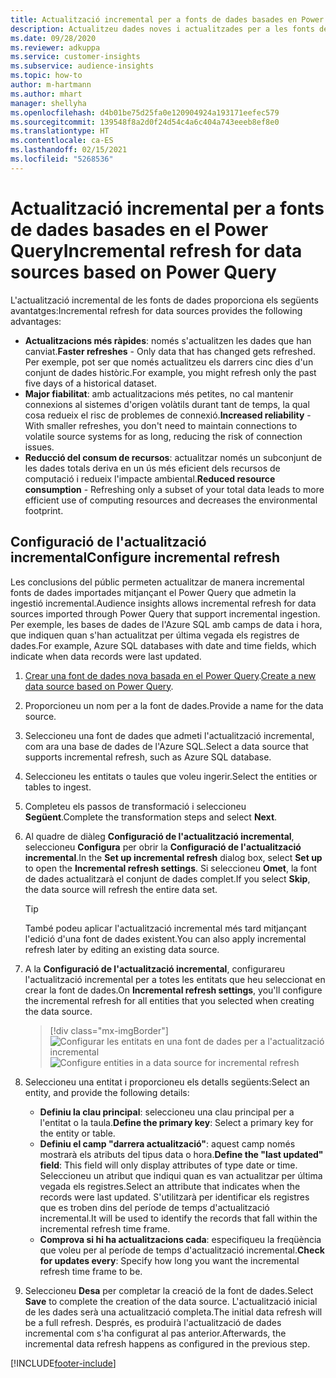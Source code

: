 ```yaml
---
title: Actualització incremental per a fonts de dades basades en Power Query
description: Actualitzeu dades noves i actualitzades per a les fonts de dades grans basades en el Power Query.
ms.date: 09/28/2020
ms.reviewer: adkuppa
ms.service: customer-insights
ms.subservice: audience-insights
ms.topic: how-to
author: m-hartmann
ms.author: mhart
manager: shellyha
ms.openlocfilehash: d4b01be75d25fa0e120904924a193171eefec579
ms.sourcegitcommit: 139548f8a2d0f24d54c4a6c404a743eeeb8ef8e0
ms.translationtype: HT
ms.contentlocale: ca-ES
ms.lasthandoff: 02/15/2021
ms.locfileid: "5268536"
---
```

# <a name="incremental-refresh-for-data-sources-based-on-power-query"></a><span data-ttu-id="f312d-103">Actualització incremental per a fonts de dades basades en el Power Query</span><span class="sxs-lookup"><span data-stu-id="f312d-103">Incremental refresh for data sources based on Power Query</span></span>

<span data-ttu-id="f312d-104">L'actualització incremental de les fonts de dades proporciona els següents avantatges:</span><span class="sxs-lookup"><span data-stu-id="f312d-104">Incremental refresh for data sources provides the following advantages:</span></span>

- <span data-ttu-id="f312d-105">**Actualitzacions més ràpides**: només s'actualitzen les dades que han canviat.</span><span class="sxs-lookup"><span data-stu-id="f312d-105">**Faster refreshes** - Only data that has changed gets refreshed.</span></span> <span data-ttu-id="f312d-106">Per exemple, pot ser que només actualitzeu els darrers cinc dies d'un conjunt de dades històric.</span><span class="sxs-lookup"><span data-stu-id="f312d-106">For example, you might refresh only the past five days of a historical dataset.</span></span>
- <span data-ttu-id="f312d-107">**Major fiabilitat**: amb actualitzacions més petites, no cal mantenir connexions al sistemes d'origen volàtils durant tant de temps, la qual cosa redueix el risc de problemes de connexió.</span><span class="sxs-lookup"><span data-stu-id="f312d-107">**Increased reliability** - With smaller refreshes, you don't need to maintain connections to volatile source systems for as long, reducing the risk of connection issues.</span></span>
- <span data-ttu-id="f312d-108">**Reducció del consum de recursos**: actualitzar només un subconjunt de les dades totals deriva en un ús més eficient dels recursos de computació i redueix l'impacte ambiental.</span><span class="sxs-lookup"><span data-stu-id="f312d-108">**Reduced resource consumption** - Refreshing only a subset of your total data leads to more efficient use of computing resources and decreases the environmental footprint.</span></span>

## <a name="configure-incremental-refresh"></a><span data-ttu-id="f312d-109">Configuració de l'actualització incremental</span><span class="sxs-lookup"><span data-stu-id="f312d-109">Configure incremental refresh</span></span>

<span data-ttu-id="f312d-110">Les conclusions del públic permeten actualitzar de manera incremental fonts de dades importades mitjançant el Power Query que admetin la ingestió incremental.</span><span class="sxs-lookup"><span data-stu-id="f312d-110">Audience insights allows incremental refresh for data sources imported through Power Query that support incremental ingestion.</span></span> <span data-ttu-id="f312d-111">Per exemple, les bases de dades de l'Azure SQL amb camps de data i hora, que indiquen quan s'han actualitzat per última vegada els registres de dades.</span><span class="sxs-lookup"><span data-stu-id="f312d-111">For example, Azure SQL databases with date and time fields, which indicate when data records were last updated.</span></span>

1. <span data-ttu-id="f312d-112">[Crear una font de dades nova basada en el Power Query](connect-power-query.md).</span><span class="sxs-lookup"><span data-stu-id="f312d-112">[Create a new data source based on Power Query](connect-power-query.md).</span></span>

1. <span data-ttu-id="f312d-113">Proporcioneu un nom per a la font de dades.</span><span class="sxs-lookup"><span data-stu-id="f312d-113">Provide a name for the data source.</span></span>

1. <span data-ttu-id="f312d-114">Seleccioneu una font de dades que admeti l'actualització incremental, com ara una base de dades de l'Azure SQL.</span><span class="sxs-lookup"><span data-stu-id="f312d-114">Select a data source that supports incremental refresh, such as Azure SQL database.</span></span>

1. <span data-ttu-id="f312d-115">Seleccioneu les entitats o taules que voleu ingerir.</span><span class="sxs-lookup"><span data-stu-id="f312d-115">Select the entities or tables to ingest.</span></span>

1. <span data-ttu-id="f312d-116">Completeu els passos de transformació i seleccioneu **Següent**.</span><span class="sxs-lookup"><span data-stu-id="f312d-116">Complete the transformation steps and select **Next**.</span></span>

1. <span data-ttu-id="f312d-117">Al quadre de diàleg **Configuració de l'actualització incremental**, seleccioneu **Configura** per obrir la **Configuració de l'actualització incremental**.</span><span class="sxs-lookup"><span data-stu-id="f312d-117">In the **Set up incremental refresh** dialog box, select **Set up** to open the **Incremental refresh settings**.</span></span> <span data-ttu-id="f312d-118">Si seleccioneu **Omet**, la font de dades actualitzarà el conjunt de dades complet.</span><span class="sxs-lookup"><span data-stu-id="f312d-118">If you select **Skip**, the data source will refresh the entire data set.</span></span>
   > [!TIP]
   > <span data-ttu-id="f312d-119">També podeu aplicar l'actualització incremental més tard mitjançant l'edició d'una font de dades existent.</span><span class="sxs-lookup"><span data-stu-id="f312d-119">You can also apply incremental refresh later by editing an existing data source.</span></span>

1. <span data-ttu-id="f312d-120">A la **Configuració de l'actualització incremental**, configurareu l'actualització incremental per a totes les entitats que heu seleccionat en crear la font de dades.</span><span class="sxs-lookup"><span data-stu-id="f312d-120">On **Incremental refresh settings**, you'll configure the incremental refresh for all entities that you selected when creating the data source.</span></span>

   > [!div class="mx-imgBorder"]
   > <span data-ttu-id="f312d-121">![Configurar les entitats en una font de dades per a l'actualització incremental](media/incremental-refresh-settings.png "Configurar les entitats en una font de dades per a l'actualització incremental")</span><span class="sxs-lookup"><span data-stu-id="f312d-121">![Configure entities in a data source for incremental refresh](media/incremental-refresh-settings.png "Configure entities in a data source for incremental refresh")</span></span>

1. <span data-ttu-id="f312d-122">Seleccioneu una entitat i proporcioneu els detalls següents:</span><span class="sxs-lookup"><span data-stu-id="f312d-122">Select an entity, and provide the following details:</span></span>

   - <span data-ttu-id="f312d-123">**Definiu la clau principal**: seleccioneu una clau principal per a l'entitat o la taula.</span><span class="sxs-lookup"><span data-stu-id="f312d-123">**Define the primary key**: Select a primary key for the entity or table.</span></span>
   - <span data-ttu-id="f312d-124">**Definiu el camp "darrera actualització"**: aquest camp només mostrarà els atributs del tipus data o hora.</span><span class="sxs-lookup"><span data-stu-id="f312d-124">**Define the "last updated" field**: This field will only display attributes of type date or time.</span></span> <span data-ttu-id="f312d-125">Seleccioneu un atribut que indiqui quan es van actualitzar per última vegada els registres.</span><span class="sxs-lookup"><span data-stu-id="f312d-125">Select an attribute that indicates when the records were last updated.</span></span> <span data-ttu-id="f312d-126">S'utilitzarà per identificar els registres que es troben dins del període de temps d'actualització incremental.</span><span class="sxs-lookup"><span data-stu-id="f312d-126">It will be used to identify the records that fall within the incremental refresh time frame.</span></span>
   - <span data-ttu-id="f312d-127">**Comprova si hi ha actualitzacions cada**: especifiqueu la freqüència que voleu per al període de temps d'actualització incremental.</span><span class="sxs-lookup"><span data-stu-id="f312d-127">**Check for updates every**: Specify how long you want the incremental refresh time frame to be.</span></span>

1. <span data-ttu-id="f312d-128">Seleccioneu **Desa** per completar la creació de la font de dades.</span><span class="sxs-lookup"><span data-stu-id="f312d-128">Select **Save** to complete the creation of the data source.</span></span> <span data-ttu-id="f312d-129">L'actualització inicial de les dades serà una actualització completa.</span><span class="sxs-lookup"><span data-stu-id="f312d-129">The initial data refresh will be a full refresh.</span></span> <span data-ttu-id="f312d-130">Després, es produirà l'actualització de dades incremental com s'ha configurat al pas anterior.</span><span class="sxs-lookup"><span data-stu-id="f312d-130">Afterwards, the incremental data refresh happens as configured in the previous step.</span></span>


[!INCLUDE[footer-include](../includes/footer-banner.md)]
